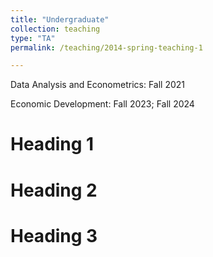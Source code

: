 ```yaml
---
title: "Undergraduate"
collection: teaching
type: "TA"
permalink: /teaching/2014-spring-teaching-1

---
```


Data Analysis and Econometrics: Fall 2021

Economic Development: Fall 2023; Fall 2024

Heading 1
======

Heading 2
======

Heading 3
======
